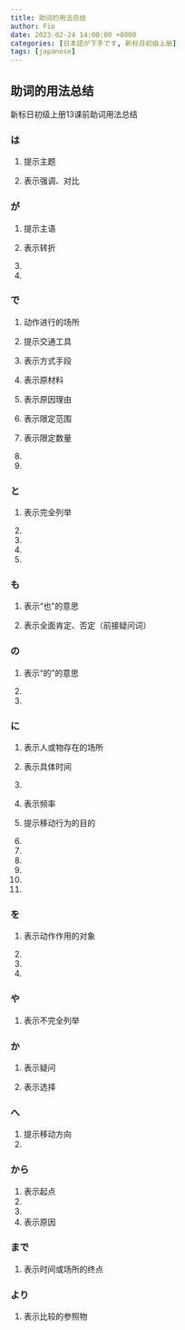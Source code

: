 ```yaml
---
title: 助词的用法总结
author: Fio
date: 2023-02-24 14:00:00 +0800
categories: [日本語が下手です, 新标日初级上册]
tags: [japanese]
---
```

## 助词的用法总结
新标日初级上册13课前助词用法总结
### は
1. 提示主题

2. 表示强调、对比

### が
1. 提示主语

2. 表示转折

3. 
4. 

### で
1. 动作进行的场所

2. 提示交通工具

3. 表示方式手段

4. 表示原材料

5. 表示原因理由

6. 表示限定范围

7. 表示限定数量

8. 
9. 

### と
1. 表示完全列举

2. 
3. 
4. 
5. 

### も
1. 表示“也”的意思

2. 表示全面肯定、否定（前接疑问词）

### の
1. 表示“的”的意思

2. 
3. 

### に
1. 表示人或物存在的场所

2. 表示具体时间

3. 
4. 表示频率

5. 提示移动行为的目的

6. 
7. 
8. 
9. 
10. 
11. 

### を
1. 表示动作作用的对象

2. 
3. 
4. 

### や
1. 表示不完全列举

### か
1. 表示疑问

2. 表示选择

### へ
1. 提示移动方向
2. 

### から
1. 表示起点
2. 
3. 
4. 表示原因

### まで
1. 表示时间或场所的终点

### より
1. 表示比较的参照物



